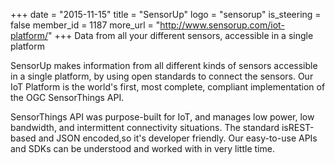 +++
date = "2015-11-15"
title = "SensorUp"
logo = "sensorup"
is_steering = false
member_id = 1187
more_url = "http://www.sensorup.com/iot-platform/"
+++
Data from all your different sensors, accessible in a single platform

SensorUp makes information from all different kinds of sensors accessible in a single platform, by using open standards to connect the sensors. Our IoT Platform is the world's first, most complete, compliant implementation of the OGC SensorThings API.

SensorThings API was purpose-built for IoT, and manages low power, low bandwidth, and intermittent connectivity situations. The standard isREST-based and JSON encoded,so it's developer friendly. Our easy-to-use APIs and SDKs can be understood and worked with in very little time.